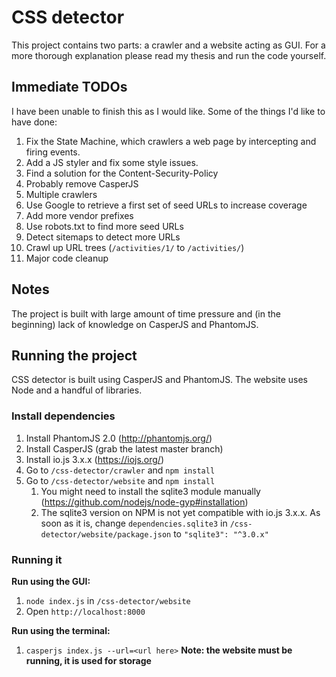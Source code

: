 # CSS detector

This project contains two parts: a crawler and a website acting as GUI. For a more thorough explanation please read my thesis and run the code yourself.

## Immediate TODOs

I have been unable to finish this as I would like. Some of the things I'd like to have done:

1. Fix the State Machine, which crawlers a web page by intercepting and firing events.
2. Add a JS styler and fix some style issues.
3. Find a solution for the Content-Security-Policy
4. Probably remove CasperJS
5. Multiple crawlers
6. Use Google to retrieve a first set of seed URLs to increase coverage
7. Add more vendor prefixes
8. Use robots.txt to find more seed URLs
9. Detect sitemaps to detect more URLs
10. Crawl up URL trees (`/activities/1/` to `/activities/`)
11. Major code cleanup

## Notes

The project is built with large amount of time pressure and (in the beginning) lack of knowledge on CasperJS and PhantomJS.

## Running the project

CSS detector is built using CasperJS and PhantomJS. The website uses Node and a handful of libraries.

### Install dependencies

1. Install PhantomJS 2.0 (http://phantomjs.org/)
2. Install CasperJS (grab the latest master branch)
3. Install io.js 3.x.x (https://iojs.org/)
4. Go to `/css-detector/crawler` and `npm install`
5. Go to `/css-detector/website` and `npm install`
    1. You might need to install the sqlite3 module manually (https://github.com/nodejs/node-gyp#installation)
    2. The sqlite3 version on NPM is not yet compatible with io.js 3.x.x. As soon as it is, change `dependencies.sqlite3` in `/css-detector/website/package.json` to `"sqlite3": "^3.0.x"`


### Running it

__Run using the GUI:__

1. `node index.js` in `/css-detector/website`
2. Open `http://localhost:8000`

__Run using the terminal:__

1. `casperjs index.js --url=<url here>` __Note: the website must be running, it is used for storage__


